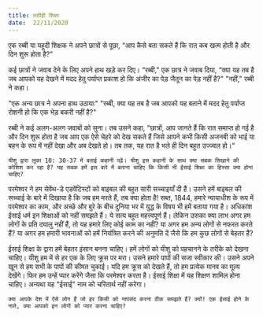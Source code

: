 ```yaml
---
title: मसीही शिक्षा
date:  22/11/2020
---
```


एक रब्बी या यहूदी शिक्षक ने अपने छात्रों से पूछा, “आप कैसे बता सकते हैं कि रात कब खत्म होती है और दिन शुरू होता है?"

कई छात्रों ने जवाब देने के लिए अपने हाथ खड़े कर दिए। “रब्बी," एक छात्र ने जवाब दिया, “क्या यह तब है जब आपको यह देखने में मदद हेतु पर्याप्त प्रकाश हो कि अंजीर का पेड़ जैतून का पेड़ नहीं है?" "नहीं," रब्बी ने कहा।

"एक अन्य छात्र ने अपना हाथ उठायाः" "रब्बी, क्या यह तब है जब आपको यह बताने में मदद हेतु पर्याप्त रोशनी हो कि एक भेड़ बकरी नहीं है?"

रब्बी ने कई अलग-अलग जवाबों को सुना। तब उसने कहा, "छात्रों, आप जानते हैं कि रात समाप्त हो गई है और दिन शुरू होता है जब आप एक ऐसे चेहरे को देख सकते हैं जिसे आपने कभी किसी अजनबी को भाई या बहन के रूप में नहीं देखा और अब देखते हो। तब तक, यह रात है भले ही दिन बहुत उज्ज्वल हो।"

`यीशु द्वारा लूका 10: 30-37 में बताई कहानी पढ़ें। यीशु इस कहानी के साथ क्या सबक सिखाने की कोशिश कर रहा है? यह सबक हमें इस बारे में बताना चाहिए कि किसी भी ईसाई शिक्षा का हिस्सा क्या होना चाहिए?`

परमेश्वर ने हम सेवेंथ-डे एडवेंटिस्टों को बाइबल की बहुत सारी सच्चाइयाँ दी हैं। उसने हमें बाइबल की सच्चाई के बारे में दिखाया है कि जब हम मरते हैं, तब क्या होता है! सब्त, 1844, हमारे न्यायाधीश के रूप में परमेश्वर का काम, और अच्छे और बुरे के बीच दुनिया भर में युद्ध के विषय भी हमें बताया गया है। अधिकांश ईसाई धर्म इन शिक्षाओं को नहीं समझते हैं। ये सत्य बहुत महत्त्वपूर्ण हैं। लेकिन उसका क्या लाभ अगर हम लोगों के प्रति दयालु नहीं हैं, तो यह हमारे लिए कोई काम का नहीं? या अगर हम अन्य लोगों से नफरत करते हैं? या अगर हम हमारी भावनाओं को हमें नियंत्रित करने की अनुमति दें जैसे कि हम कुछ लोगों से बेहतर हैं?

ईसाई शिक्षा के द्वारा हमें बेहतर इंसान बनना चाहिए। हमें लोगों को यीशु को पहचानने के तरीके को देखना चाहिए। यीशु हम में से हर एक के लिए क्रूस पर मरा। उसने हमारे पापों की सजा स्वीकार की। उसने अपने खून से हम सभी के पापों की कीमत चुकाई। यदि हम क्रूस को देखते हैं, तो हम प्रत्येक मानव का मूल्य देखेंगे। फिर हम उन्हें प्यार करेंगे जैसा कि परमेश्वर करता है। ईसाई शिक्षा में यह शिक्षण शामिल होना चाहिए। अन्यथा यह "ईसाई" नाम को चरितार्थ नहीं करेगा।

`क्या आपके देश में ऐसे लोग हैं जो हर किसी को नापसंद करना ठीक समझते हैं? क्यों! एक ईसाई होने के नाते, क्या आपको इन लोगों को प्यार करना चाहिए?`